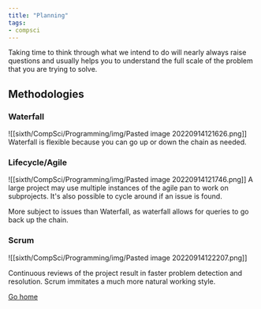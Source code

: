 ```yaml
---
title: "Planning"
tags:
- compsci
---
```


Taking time to think through what we intend to do will nearly always raise questions and usually helps you to understand the full scale of the problem that you are trying to solve.

## Methodologies

### Waterfall

![[sixth/CompSci/Programming/img/Pasted image 20220914121626.png]]
Waterfall is flexible because you can go up or down the chain as needed. 

### Lifecycle/Agile
![[sixth/CompSci/Programming/img/Pasted image 20220914121746.png]]
A large project may use multiple instances of the agile pan to work on subprojects. It's also possible to cycle around if an issue is found.

More subject to issues than Waterfall, as waterfall allows for queries to go back up the chain.

### Scrum

![[sixth/CompSci/Programming/img/Pasted image 20220914122207.png]]

Continuous reviews of the project result in faster problem detection and resolution. Scrum immitates a much more natural working style. 

[Go home](/)